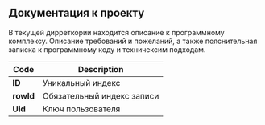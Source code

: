 ## Документация к проекту
В текущей дирреткории находится описание к программному комплексу.
Описание требований и пожеланий, а также пояснительная записка к программному коду и 
техничексим подходам.

|Code|Description
|----|----|
|**ID**|Уникальный индекс
|**rowId**|Обязательный индекс записи
|**Uid**|Ключ пользователя



